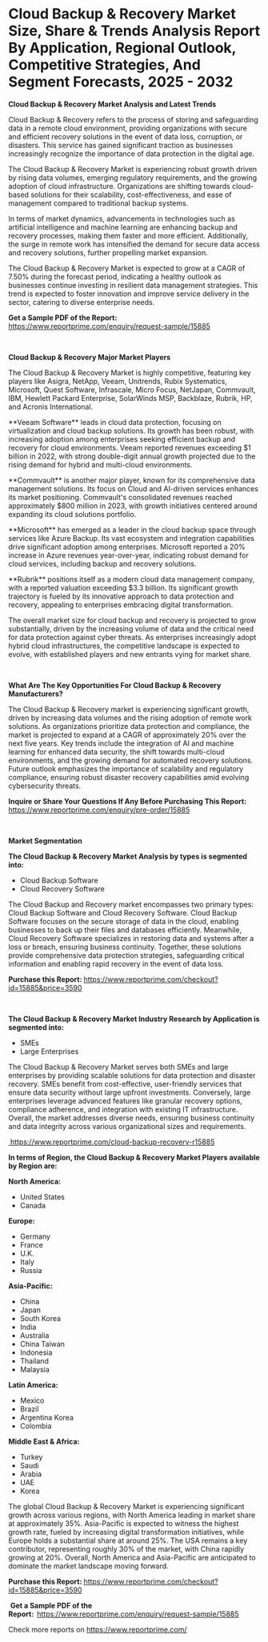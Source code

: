 <p><h1>Cloud Backup & Recovery Market Size, Share & Trends Analysis Report By Application, Regional Outlook, Competitive Strategies, And Segment Forecasts, 2025 - 2032</h1></p><p><strong>Cloud Backup & Recovery Market Analysis and Latest Trends</strong></p>
<p><p>Cloud Backup & Recovery refers to the process of storing and safeguarding data in a remote cloud environment, providing organizations with secure and efficient recovery solutions in the event of data loss, corruption, or disasters. This service has gained significant traction as businesses increasingly recognize the importance of data protection in the digital age. </p><p>The Cloud Backup & Recovery Market is experiencing robust growth driven by rising data volumes, emerging regulatory requirements, and the growing adoption of cloud infrastructure. Organizations are shifting towards cloud-based solutions for their scalability, cost-effectiveness, and ease of management compared to traditional backup systems. </p><p>In terms of market dynamics, advancements in technologies such as artificial intelligence and machine learning are enhancing backup and recovery processes, making them faster and more efficient. Additionally, the surge in remote work has intensified the demand for secure data access and recovery solutions, further propelling market expansion. </p><p>The Cloud Backup & Recovery Market is expected to grow at a CAGR of 7.50% during the forecast period, indicating a healthy outlook as businesses continue investing in resilient data management strategies. This trend is expected to foster innovation and improve service delivery in the sector, catering to diverse enterprise needs.</p></p>
<p><strong>Get a Sample PDF of the Report:&nbsp;</strong> <a href="https://www.reportprime.com/enquiry/request-sample/15885?utm_campaign=2593&utm_medium=2&utm_source=Github&utm_content=ia&utm_term=20032025&utm_id=cloud-backup-recovery">https://www.reportprime.com/enquiry/request-sample/15885</a></p>
<p>&nbsp;</p>
<p><strong>Cloud Backup & Recovery Major Market Players</strong></p>
<p><p>The Cloud Backup & Recovery Market is highly competitive, featuring key players like Asigra, NetApp, Veeam, Unitrends, Rubix Systematics, Microsoft, Quest Software, Infrascale, Micro Focus, NetJapan, Commvault, IBM, Hewlett Packard Enterprise, SolarWinds MSP, Backblaze, Rubrik, HP, and Acronis International.</p><p>**Veeam Software** leads in cloud data protection, focusing on virtualization and cloud backup solutions. Its growth has been robust, with increasing adoption among enterprises seeking efficient backup and recovery for cloud environments. Veeam reported revenues exceeding $1 billion in 2022, with strong double-digit annual growth projected due to the rising demand for hybrid and multi-cloud environments.</p><p>**Commvault** is another major player, known for its comprehensive data management solutions. Its focus on Cloud and AI-driven services enhances its market positioning. Commvault's consolidated revenues reached approximately $800 million in 2023, with growth initiatives centered around expanding its cloud solutions portfolio.</p><p>**Microsoft** has emerged as a leader in the cloud backup space through services like Azure Backup. Its vast ecosystem and integration capabilities drive significant adoption among enterprises. Microsoft reported a 20% increase in Azure revenues year-over-year, indicating robust demand for cloud services, including backup and recovery solutions.</p><p>**Rubrik** positions itself as a modern cloud data management company, with a reported valuation exceeding $3.3 billion. Its significant growth trajectory is fueled by its innovative approach to data protection and recovery, appealing to enterprises embracing digital transformation.</p><p>The overall market size for cloud backup and recovery is projected to grow substantially, driven by the increasing volume of data and the critical need for data protection against cyber threats. As enterprises increasingly adopt hybrid cloud infrastructures, the competitive landscape is expected to evolve, with established players and new entrants vying for market share.</p></p>
<p>&nbsp;</p>
<p><strong>What Are The Key Opportunities For Cloud Backup & Recovery Manufacturers?</strong></p>
<p><p>The Cloud Backup & Recovery market is experiencing significant growth, driven by increasing data volumes and the rising adoption of remote work solutions. As organizations prioritize data protection and compliance, the market is projected to expand at a CAGR of approximately 20% over the next five years. Key trends include the integration of AI and machine learning for enhanced data security, the shift towards multi-cloud environments, and the growing demand for automated recovery solutions. Future outlook emphasizes the importance of scalability and regulatory compliance, ensuring robust disaster recovery capabilities amid evolving cybersecurity threats.</p></p>
<p><strong>Inquire or Share Your Questions If Any Before Purchasing This Report:</strong> <a href="https://www.reportprime.com/enquiry/pre-order/15885?utm_campaign=2593&utm_medium=2&utm_source=Github&utm_content=ia&utm_term=20032025&utm_id=cloud-backup-recovery">https://www.reportprime.com/enquiry/pre-order/15885</a></p>
<p>&nbsp;</p>
<p><strong>Market Segmentation</strong></p>
<p><strong>The Cloud Backup & Recovery Market Analysis by types is segmented into:</strong></p>
<p><ul><li>Cloud Backup Software</li><li>Cloud Recovery Software</li></ul></p>
<p><p>The Cloud Backup and Recovery market encompasses two primary types: Cloud Backup Software and Cloud Recovery Software. Cloud Backup Software focuses on the secure storage of data in the cloud, enabling businesses to back up their files and databases efficiently. Meanwhile, Cloud Recovery Software specializes in restoring data and systems after a loss or breach, ensuring business continuity. Together, these solutions provide comprehensive data protection strategies, safeguarding critical information and enabling rapid recovery in the event of data loss.</p></p>
<p><strong>Purchase this Report:&nbsp;</strong><a href="https://www.reportprime.com/checkout?id=15885&price=3590&utm_campaign=2593&utm_medium=2&utm_source=Github&utm_content=ia&utm_term=20032025&utm_id=cloud-backup-recovery">https://www.reportprime.com/checkout?id=15885&price=3590</a></p>
<p>&nbsp;</p>
<p><strong>The Cloud Backup & Recovery Market Industry Research by Application is segmented into:</strong></p>
<p><ul><li>SMEs</li><li>Large Enterprises</li></ul></p>
<p><p>The Cloud Backup & Recovery Market serves both SMEs and large enterprises by providing scalable solutions for data protection and disaster recovery. SMEs benefit from cost-effective, user-friendly services that ensure data security without large upfront investments. Conversely, large enterprises leverage advanced features like granular recovery options, compliance adherence, and integration with existing IT infrastructure. Overall, the market addresses diverse needs, ensuring business continuity and data integrity across various organizational sizes and requirements.</p></p>
<p><a href="https://www.reportprime.com/cloud-backup-recovery-r15885?utm_campaign=2593&utm_medium=2&utm_source=Github&utm_content=ia&utm_term=20032025&utm_id=cloud-backup-recovery">&nbsp;https://www.reportprime.com/cloud-backup-recovery-r15885</a></p>
<p><strong>In terms of Region, the Cloud Backup & Recovery Market Players available by Region are:</strong></p>
<p>
    <p> <strong> North America: </strong>
        <ul>
            <li>United States</li>
            <li>Canada</li>
        </ul>
        </p> 
    <p> <strong> Europe: </strong>
        <ul>
            <li>Germany</li>
            <li>France</li>
            <li>U.K.</li>
            <li>Italy</li>
            <li>Russia</li>
        </ul>
        </p> 
    <p> <strong> Asia-Pacific: </strong>
        <ul>
            <li>China</li>
            <li>Japan</li>
            <li>South Korea</li>
            <li>India</li>
            <li>Australia</li>
            <li>China Taiwan</li>
            <li>Indonesia</li>
            <li>Thailand</li>
            <li>Malaysia</li>
        </ul>
        </p> 
    <p> <strong> Latin America: </strong>
        <ul>
            <li>Mexico</li>
            <li>Brazil</li>
            <li>Argentina Korea</li>
            <li>Colombia</li>
        </ul>
        </p> 
    <p> <strong> Middle East & Africa: </strong>
        <ul>
            <li>Turkey</li>
            <li>Saudi</li>
            <li>Arabia</li>
            <li>UAE</li>
            <li>Korea</li>
        </ul>
    </p>
    </p>
<p><p>The global Cloud Backup & Recovery Market is experiencing significant growth across various regions, with North America leading in market share at approximately 35%. Asia-Pacific is expected to witness the highest growth rate, fueled by increasing digital transformation initiatives, while Europe holds a substantial share at around 25%. The USA remains a key contributor, representing roughly 30% of the market, with China rapidly growing at 20%. Overall, North America and Asia-Pacific are anticipated to dominate the market landscape moving forward.</p></p>
<p><strong>Purchase this Report: </strong><a href="https://www.reportprime.com/checkout?id=15885&price=3590&utm_campaign=2593&utm_medium=2&utm_source=Github&utm_content=ia&utm_term=20032025&utm_id=cloud-backup-recovery">https://www.reportprime.com/checkout?id=15885&price=3590</a></p>
<p>&nbsp;<strong>Get a Sample PDF of the Report:&nbsp;&nbsp;</strong><a href="https://www.reportprime.com/enquiry/request-sample/15885?utm_campaign=2593&utm_medium=2&utm_source=Github&utm_content=ia&utm_term=20032025&utm_id=cloud-backup-recovery">https://www.reportprime.com/enquiry/request-sample/15885</a></p>
<p><strong></strong></p>
<p>Check more reports on <a href="https://www.reportprime.com/?utm_campaign=2593&utm_medium=2&utm_source=Github&utm_content=ia&utm_term=20032025&utm_id=cloud-backup-recovery">https://www.reportprime.com/</a></p>
